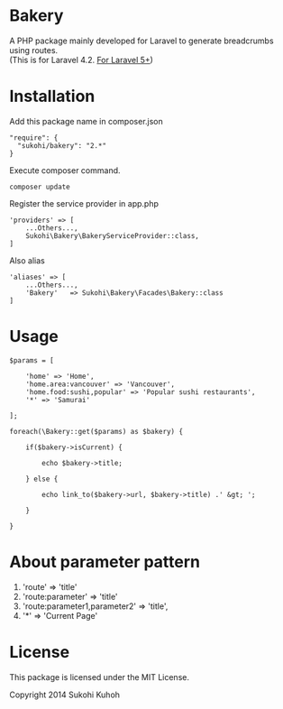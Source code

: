Bakery
=====

A PHP package mainly developed for Laravel to generate breadcrumbs using routes.  
(This is for Laravel 4.2. [For Laravel 5+](https://github.com/SUKOHI/Bakery))

Installation
====

Add this package name in composer.json

    "require": {
      "sukohi/bakery": "2.*"
    }

Execute composer command.

    composer update

Register the service provider in app.php

    'providers' => [
        ...Others...,  
        Sukohi\Bakery\BakeryServiceProvider::class,
    ]

Also alias

    'aliases' => [
        ...Others...,  
        'Bakery'   => Sukohi\Bakery\Facades\Bakery::class
    ]

Usage
====

	$params = [
	
		'home' => 'Home',
		'home.area:vancouver' => 'Vancouver',
		'home.food:sushi,popular' => 'Popular sushi restaurants',
		'*' => 'Samurai'
	
	];

	foreach(\Bakery::get($params) as $bakery) {
	
		if($bakery->isCurrent) {
	
			echo $bakery->title;
	
		} else {
	
			echo link_to($bakery->url, $bakery->title) .' &gt; ';
	
		}
	
	}

About parameter pattern
====

1. 'route' => 'title'
2. 'route:parameter' => 'title'
3. 'route:parameter1,parameter2' => 'title',
4. '*' => 'Current Page'


License
====

This package is licensed under the MIT License.

Copyright 2014 Sukohi Kuhoh